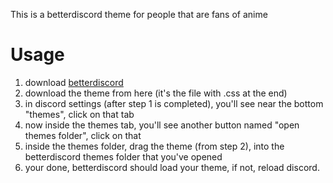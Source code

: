 This is a betterdiscord theme for people that are fans of anime

# Usage
1. download [betterdiscord](https://betterdiscord.app/)
2. download the theme from here (it's the file with .css at the end)
3. in discord settings (after step 1 is completed), you'll see near the bottom "themes", click on that tab
4. now inside the themes tab, you'll see another button named "open themes folder", click on that
5. inside the themes folder, drag the theme (from step 2), into the betterdiscord themes folder that you've opened
6. your done, betterdiscord should load your theme, if not, reload discord.

